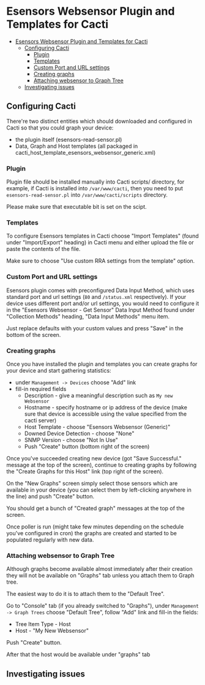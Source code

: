 # Esensors Websensor Plugin and Templates for Cacti

  * [Esensors Websensor Plugin and Templates for Cacti](#esensors-websensor-plugin-and-templates-for-cacti)
    * [Configuring Cacti](#configuring-cacti)
      * [Plugin](#plugin)
      * [Templates](#templates)
      * [Custom Port and URL settings](#custom-port-and-url-settings)
      * [Creating graphs](#creating-graphs)
      * [Attaching websensor to Graph Tree](#attaching-websensor-to-graph-tree)
    * [Investigating issues](#investigating-issues)

## Configuring Cacti
There're two distinct entities which should downloaded and configured
in Cacti so that you could graph your device:
* the plugin itself (esensors-read-sensor.pl)
* Data, Graph and Host templates (all packaged in cacti_host_template_esensors_websensor_generic.xml)

### Plugin
Plugin file should be installed manually into Cacti scripts/ directory,
for example, if Cacti is installed into `/var/www/cacti`, then you need to put
`esensors-read-sensor.pl` into `/var/www/cacti/scripts` directory.

Please make sure that executable bit is set on the scipt.

### Templates
To configure Esensors templates in Cacti choose "Import Templates"
(found under "Import/Export" heading) in Cacti menu and either
upload the file or paste the contents of the file.

Make sure to choose "Use custom RRA settings from the template" option.

### Custom Port and URL settings
Esensors plugin comes with preconfigured Data Input Method, which uses
standard port and url settings (`80` and `/status.xml` respectively).
If your device uses different port and/or url settings, you would need
to configure it in the "Esensors Websensor - Get Sensor" Data Input Method
found under "Collection Methods" heading, "Data Input Methods" menu item.

Just replace defaults with your custom values and press "Save"
in the bottom of the screen.

### Creating graphs
Once you have installed the plugin and templates you can create graphs
for your device and start gathering statistics:
* under `Management -> Devices` choose "Add" link
* fill-in required fields
  * Description - give a meaningful description such as `My new Websensor`
  * Hostname - specify hostname or ip address of the device (make sure that device
    is accessible using the value specified from the cacti server)
  * Host Template - choose "Esensors Websensor (Generic)"
  * Downed Device Detection - choose "None"
  * SNMP Version - choose "Not In Use"
  * Push "Create" button (bottom right of the screen)

Once you've succeeded creating new device (got "Save Successful." message
at the top of the screen), continue to creating graphs by following
the "Create Graphs for this Host" link (top right of the screen).

On the "New Graphs" screen simply select those sensors which are available
in your device (you can select them by left-clicking anywhere in the line)
and push "Create" button.

You should get a bunch of "Created graph" messages at the top of the screen.

Once poller is run (might take few minutes depending on the schedule you've
configured in cron) the graphs are created and started to be populated regularly
with new data.

### Attaching websensor to Graph Tree
Although graphs become available almost immediately after their creation
they will not be available on "Graphs" tab unless you attach them to Graph tree.

The easiest way to do it is to attach them to the "Default Tree".

Go to "Console" tab (if you already switched to "Graphs"), under
`Management -> Graph Trees` choose "Default Tree", follow "Add" link
and fill-in the fields:
* Tree Item Type - Host
* Host - "My New Websensor"

Push "Create" button.

After that the host would be available under "graphs" tab

## Investigating issues
